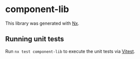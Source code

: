 # component-lib

This library was generated with [Nx](https://nx.dev).

## Running unit tests

Run `nx test component-lib` to execute the unit tests via [Vitest](https://vitest.dev/).
